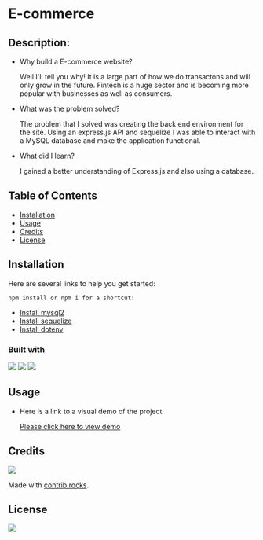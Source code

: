 # E-commerce 

## Description:

- Why build a E-commerce website?

    Well I'll tell you why! It is a large part of how we do transactons and will only grow in the future. Fintech is a huge sector and is becoming more popular with businesses as well as consumers.

- What was the problem solved?

    The problem that I solved was creating the back end environment for the site. Using an express.js API and sequelize I was able to interact with a MySQL database and make the application functional.

- What did I learn?

    I gained a better understanding of Express.js and also using a database.

## Table of Contents

- [Installation](#installation)
- [Usage](#usage)
- [Credits](#credits)
- [License](#license)

## Installation
Here are several links to help you get started:

    npm install or npm i for a shortcut!


- [Install mysql2](https://www.npmjs.com/package/mysql2)
- [Install sequelize](https://www.npmjs.com/package/sequelize)
- [Install dotenv](https://www.npmjs.com/package/dotenv)

### Built with
<img src="https://img.shields.io/badge/Express.js-404D59?style=for-the-badge" />
<img src="https://img.shields.io/badge/MySQL-00000F?style=for-the-badge&logo=mysql&logoColor=white" />
<img src= "https://img.shields.io/badge/Insomnia-black?style=for-the-badge&logo=insomnia&logoColor=5849BE" />

 

## Usage

- Here is a link to a visual demo of the project:

     [Please click here to view demo](www.com)

## Credits
<a href="https://github.com/skyllarb/Fort-polio/graphs/contributors">
  <img src="https://contrib.rocks/image?repo=skyllarb/Fort-polio" />
</a>

Made with [contrib.rocks](https://contrib.rocks).

## License
<img
 src="http://ForTheBadge.com/images/badges/built-with-love.svg" />


